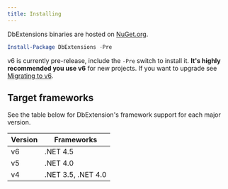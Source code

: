 ```yaml
---
title: Installing
---
```


DbExtensions binaries are hosted on [NuGet.org](https://www.nuget.org/packages/DbExtensions).

```powershell
Install-Package DbExtensions -Pre
```

v6 is currently pre-release, include the `-Pre` switch to install it. **It's highly recommended you use v6** for new projects. If you want to upgrade see [Migrating to v6](migrating/to-v6.html).

Target frameworks
-----------------
See the table below for DbExtension's framework support for each major version.

Version | Frameworks
------- | ----------
v6      | .NET 4.5
v5      | .NET 4.0
v4      | .NET 3.5, .NET 4.0

